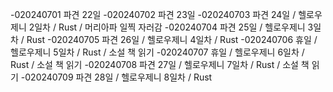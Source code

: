 -020240701 파견 22일
-020240702 파견 23일
-020240703 파견 24일 / 헬로우제니 2일차 / Rust / 머리아파 일찍 자러감
-020240704 파견 25일 / 헬로우제니 3일차 / Rust
-020240705 파견 26일 / 헬로우제니 4일차 / Rust
-020240706 휴일 / 헬로우제니 5일차 / Rust / 소설 책 읽기
-020240707 휴일 / 헬로우제니 6일차 / Rust / 소설 책 읽기
-020240708 파견 27일 / 헬로우제니 7일차 / Rust / 소설 책 읽기
-020240709 파견 28일 / 헬로우제니 8일차 / Rust
